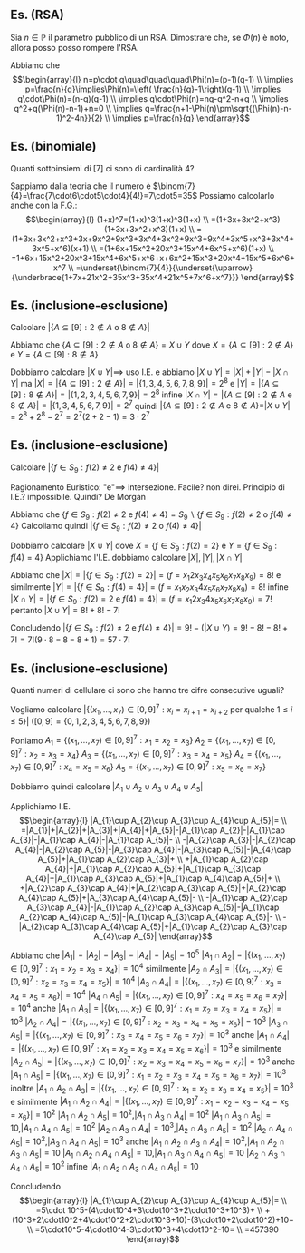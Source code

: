 ## Es. (RSA)
Sia $n\in\mathbb{P}$ il parametro pubblico di un RSA. Dimostrare che, se $\Phi(n)$ è noto, allora posso posso rompere l'RSA.

Abbiamo che 
$$\begin{array}{l}
n=p\cdot q\quad\quad\quad\Phi(n)=(p-1)(q-1) \\
\implies p=\frac{n}{q}\implies\Phi(n)=\left( \frac{n}{q}-1\right)(q-1) \\
\implies q\cdot\Phi(n)=(n-q)(q-1) \\
\implies q\cdot\Phi(n)=nq-q^2-n+q \\
\implies q^2+q(\Phi(n)-n-1)+n=0 \\
\implies q=\frac{n+1-\Phi(n)\pm\sqrt{(\Phi(n)-n-1)^2-4n}}{2} \\
\implies p=\frac{n}{q}
\end{array}$$

## Es. (binomiale)
Quanti sottoinsiemi di $[7]$ ci sono di cardinalità 4?

Sappiamo dalla teoria che il numero è $\binom{7}{4}=\frac{7\cdot6\cdot5\cdot4}{4!}=7\cdot5=35$
Possiamo calcolarlo anche con la F.G.:
$$\begin{array}{l}
(1+x)^7=(1+x)^3(1+x)^3(1+x) \\
=(1+3x+3x^2+x^3)(1+3x+3x^2+x^3)(1+x) \\
=(1+3x+3x^2+x^3+3x+9x^2+9x^3+3x^4+3x^2+9x^3+9x^4+3x^5+x^3+3x^4+3x^5+x^6)(x+1) \\
=(1+6x+15x^2+20x^3+15x^4+6x^5+x^6)(1+x) \\
=1+6x+15x^2+20x^3+15x^4+6x^5+x^6+x+6x^2+15x^3+20x^4+15x^5+6x^6+x^7 \\
=\underset{\binom{7}{4}}{\underset{\uparrow}{\underbrace{1+7x+21x^2+35x^3+35x^4+21x^5+7x^6+x^7}}}
\end{array}$$

## Es. (inclusione-esclusione)
Calcolare $|\{A\subseteq[9]:2\notin A \text{ o } 8 \notin A\}|$

Abbiamo che $\{A\subseteq[9]:2\notin A \text{ o } 8 \notin A\}=X\cup Y$
dove 
$X=\{A\subseteq[9]:2\not\in A\}$
e
$Y=\{A\subseteq[9]:8\not\in A\}$

Dobbiamo calcolare $|X\cup Y|\implies$ uso I.E. e abbiamo
$|X\cup Y|=|X|+|Y|-|X\cap Y|$
ma
$|X|=|\{A\subseteq[9]:2\not\in A\}|=|\{1,3,4,5,6,7,8,9\}|=2^8$
e 
$|Y|=|\{A\subseteq[9]:8\not\in A\}|=|\{1,2,3,4,5,6,7,9\}|=2^8$
infine
$|X\cap Y|=|\{A\subseteq[9]:2\not\in A\text{ e } 8\not\in A\}|=|\{1,3,4,5,6,7,9\}|=2^7$
quindi 
$|\{A\subseteq[9]:2\not\in A\text{ e } 8\not\in A\}=|X\cup Y|=2^8+2^8-2^7=2^7(2+2-1)=3\cdot2^7$

## Es. (inclusione-esclusione)
Calcolare $|\{f\in S_{9}:f(2)\not=2\text{ e }f(4)\not= 4\}|$

Ragionamento Euristico: "e"$\implies$ intersezione. 
Facile? non direi. 
Principio di I.E.? impossibile.
Quindi?    De Morgan

Abbiamo che 
$\{f\in S_{9}:f(2)\not=2\text{ e }f(4)\not=4\}=S_{9}\backslash\{f\in S_{9}:f(2)\not=2\text{ o }f(4)\not=4\}$
Calcoliamo quindi
$|\{f\in S_{9}:f(2)\not=2\text{ o }f(4)\not=4\}|$

Dobbiamo calcolare $|X\cup Y|$ dove
$X=\{f\in S_{9}:f(2)=2\}$
e
$Y=\{f\in S_{9}:f(4)=4\}$
Applichiamo l'I.E. dobbiamo calcolare $|X|,|Y|,|X\cap Y|$

Abbiamo che 
$|X|=|\{f\in S_{9}:f(2)=2\}|=(f=x_{1}2x_{3}x_{4}x_{5}x_{6}x_{7}x_{8}x_{9})=8!$
e similmente
$|Y|=|\{f\in S_{9}:f(4)=4\}|=(f=x_{1}x_{2}x_{3}4x_{5}x_{6}x_{7}x_{8}x_{9})=8!$
infine
$|X\cap Y|=|\{f\in S_{9}:f(2)=2\text{ e }f(4)=4\}|=(f=x_{1}2x_{3}4x_{5}x_{6}x_{7}x_{8}x_{9})=7!$
pertanto
$|X\cup Y|=8!+8!-7!$

Concludendo
$|\{f\in S_{9}:f(2)\not=2\text{ e }f(4)\not=4\}|=9!-(|X\cup Y)=9!-8!-8!+7!=7!(9\cdot8-8-8+1)=57\cdot 7!$

## Es. (inclusione-esclusione)
Quanti numeri di cellulare ci sono che hanno tre cifre consecutive uguali?

Vogliamo calcolare 
$|\{(x_{1},\dots,x_{7})\in[0,9]^7:x_{i}=x_{i+1}=x_{i+2} \text{ per qualche }1\leq i\leq 5\}|$
($[0,9]=\{0,1,2,3,4,5,6,7,8,9\}$)

Poniamo
$A_{1}=\{(x_{1},\dots,x_{7})\in[0,9]^7:x_{1}=x_{2}=x_{3}\}$
$A_{2}=\{(x_{1},\dots,x_{7})\in[0,9]^7:x_{2}=x_{3}=x_{4}\}$
$A_{3}=\{(x_{1},\dots,x_{7})\in[0,9]^7:x_{3}=x_{4}=x_{5}\}$
$A_{4}=\{(x_{1},\dots,x_{7})\in[0,9]^7:x_{4}=x_{5}=x_{6}\}$
$A_{5}=\{(x_{1},\dots,x_{7})\in[0,9]^7:x_{5}=x_{6}=x_{7}\}$

Dobbiamo quindi calcolare 
$|A_{1}\cup A_{2}\cup A_{3}\cup A_{4}\cup A_{5}|$

Applichiamo I.E.
$$\begin{array}{l}
|A_{1}\cup A_{2}\cup A_{3}\cup A_{4}\cup A_{5}|= \\
=|A_{1}|+|A_{2}|+|A_{3}|+|A_{4}|+|A_{5}|-|A_{1}\cap A_{2}|-|A_{1}\cap A_{3}|-|A_{1}\cap A_{4}|-|A_{1}\cap A_{5}|- \\
-|A_{2}\cap A_{3}|-|A_{2}\cap A_{4}|-|A_{2}\cap A_{5}|-|A_{3}\cap A_{4}|-|A_{3}\cap A_{5}|-|A_{4}\cap A_{5}|+|A_{1}\cap A_{2}\cap A_{3}|+ \\
+|A_{1}\cap A_{2}\cap A_{4}|+|A_{1}\cap A_{2}\cap A_{5}|+|A_{1}\cap A_{3}\cap A_{4}|+|A_{1}\cap A_{3}\cap A_{5}|+|A_{1}\cap A_{4}\cap A_{5}|+ \\
+|A_{2}\cap A_{3}\cap A_{4}|+|A_{2}\cap A_{3}\cap A_{5}|+|A_{2}\cap A_{4}\cap A_{5}|+|A_{3}\cap A_{4}\cap A_{5}|- \\
-|A_{1}\cap A_{2}\cap A_{3}\cap A_{4}|-|A_{1}\cap A_{2}\cap A_{3}\cap A_{5}|-|A_{1}\cap A_{2}\cap A_{4}\cap A_{5}|-|A_{1}\cap A_{3}\cap A_{4}\cap A_{5}|- \\
-|A_{2}\cap A_{3}\cap A_{4}\cap A_{5}|+|A_{1}\cap A_{2}\cap A_{3}\cap A_{4}\cap A_{5}|
\end{array}$$

Abbiamo che
$|A_{1}|=|A_{2}|=|A_{3}|=|A_{4}|=|A_{5}|=10^5$
$|A_{1}\cap A_{2}|=|\{(x_{1},\dots,x_{7})\in[0,9]^7:x_{1}=x_{2}=x_{3}=x_{4}\}|=10^4$
similmente
$|A_{2}\cap A_{3}|=|\{(x_{1},\dots,x_{7})\in[0,9]^7:x_{2}=x_{3}=x_{4}=x_{5}\}|=10^4$
$|A_{3}\cap A_{4}|=|\{(x_{1},\dots,x_{7})\in[0,9]^7:x_{3}=x_{4}=x_{5}=x_{6}\}|=10^4$
$|A_{4}\cap A_{5}|=|\{(x_{1},\dots,x_{7})\in[0,9]^7:x_{4}=x_{5}=x_{6}=x_{7}\}|=10^4$
anche
$|A_{1}\cap A_{3}|=|\{(x_{1},\dots,x_{7})\in[0,9]^7:x_{1}=x_{2}=x_{3}=x_{4}=x_{5}\}|=10^3$
$|A_{2}\cap A_{4}|=|\{(x_{1},\dots,x_{7})\in[0,9]^7:x_{2}=x_{3}=x_{4}=x_{5}=x_{6}\}|=10^3$
$|A_{3}\cap A_{5}|=|\{(x_{1},\dots,x_{7})\in[0,9]^7:x_{3}=x_{4}=x_{5}=x_{6}=x_{7}\}|=10^3$
anche 
$|A_{1}\cap A_{4}|=|\{(x_{1},\dots,x_{7})\in[0,9]^7:x_{1}=x_{2}=x_{3}=x_{4}=x_{5}=x_{6}\}|=10^3$
e similmente
$|A_{2}\cap A_{5}|=|\{(x_{1},\dots,x_{7})\in[0,9]^7:x_{2}=x_{3}=x_{4}=x_{5}=x_{6}=x_{7}\}|=10^3$
anche 
$|A_{1}\cap A_{5}|=|\{(x_{1},\dots,x_{7})\in[0,9]^7:x_{1}=x_{2}=x_{3}=x_{4}=x_{5}=x_{6}=x_{7}\}|=10^3$
inoltre
$|A_{1}\cap A_{2}\cap A_{3}|=|\{(x_{1},\dots,x_{7})\in[0,9]^7:x_{1}=x_{2}=x_{3}=x_{4}=x_{5}\}|=10^3$
e similmente 
$|A_{1}\cap A_{2}\cap A_{4}|=|\{(x_{1},\dots,x_{7})\in[0,9]^7:x_{1}=x_{2}=x_{3}=x_{4}=x_{5}=x_{6}\}|=10^2$
$|A_{1}\cap A_{2}\cap A_{5}|=10^2$,$|A_{1}\cap A_{3}\cap A_{4}|=10^2$
$|A_{1}\cap A_{3}\cap A_{5}|=10$,$|A_{1}\cap A_{4}\cap A_{5}|=10^2$
$|A_{2}\cap A_{3}\cap A_{4}|=10^3$,$|A_{2}\cap A_{3}\cap A_{5}|=10^2$
$|A_{2}\cap A_{4}\cap A_{5}|=10^2$,$|A_{3}\cap A_{4}\cap A_{5}|=10^3$
anche 
$|A_{1}\cap A_{2}\cap A_{3}\cap A_{4}|=10^2$,$|A_{1}\cap A_{2}\cap A_{3}\cap A_{5}|=10$
$|A_{1}\cap A_{2}\cap A_{4}\cap A_{5}|=10$,$|A_{1}\cap A_{3}\cap A_{4}\cap A_{5}|=10$
$|A_{2}\cap A_{3}\cap A_{4}\cap A_{5}|=10^2$
infine
$|A_{1}\cap A_{2}\cap A_{3}\cap A_{4}\cap A_{5}|=10$

Concludendo
$$\begin{array}{l}
|A_{1}\cup A_{2}\cup A_{3}\cup A_{4}\cup A_{5}|= \\
=5\cdot 10^5-(4\cdot10^4+3\cdot10^3+2\cdot10^3+10^3)+ \\
+(10^3+2\cdot10^2+4\cdot10^2+2\cdot10^3+10)-(3\cdot10+2\cdot10^2)+10= \\
=5\cdot10^5-4\cdot10^4-3\cdot10^3+4\cdot10^2-10= \\
=457390
\end{array}$$

